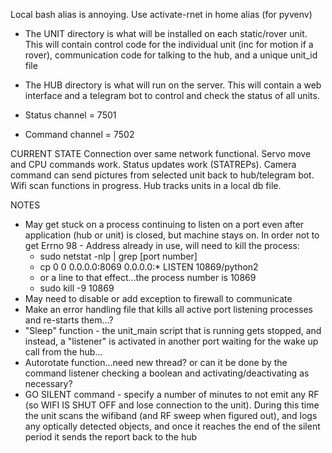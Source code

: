 Local bash alias is annoying. Use activate-rnet in home alias (for pyvenv)

- The UNIT directory is what will be installed on each static/rover unit. This will contain control code for the individual unit (inc for motion if a rover), communication code for talking to the hub, and a unique unit_id file

- The HUB directory is what will run on the server. This will contain a web interface and a telegram bot to control and check the status of all units.

- Status channel = 7501
- Command channel = 7502

CURRENT STATE
Connection over same network functional. Servo move and CPU commands work. Status updates work (STATREPs). Camera command can send pictures from selected unit back to hub/telegram bot. Wifi scan functions in progress. Hub tracks units in a local db file.


NOTES

- May get stuck on a process continuing to listen on a port even after application (hub or unit) is closed, but machine stays on. In order not to get Errno 98 - Address already in use, will need to kill the process:
    - sudo netstat -nlp | grep [port number]
    - cp        0      0 0.0.0.0:8069            0.0.0.0:*               LISTEN      10869/python2 
    - or a line to that effect...the process number is 10869
    - sudo kill -9 10869
- May need to disable or add exception to firewall to communicate
- Make an error handling file that kills all active port listening processes and re-starts them...?
- "Sleep" function - the unit_main script that is running gets stopped, and instead, a "listener" is activated in another port waiting for the wake up call from the hub...
- Autorotate function...need new thread? or can it be done by the command listener checking a boolean and activating/deactivating as necessary?
- GO SILENT command - specify a number of minutes to not emit any RF (so WIFI IS SHUT OFF and lose connection to the unit). During this time the unit scans the wifiband (and RF sweep when figured out), and logs any optically detected objects, and once it reaches the end of the silent period it sends the report back to the hub